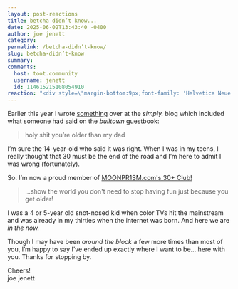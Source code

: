 ```yaml
---
layout: post-reactions
title: betcha didn’t know...
date: 2025-06-02T13:43:40 -0400
author: joe jenett
category: 
permalink: /betcha-didn’t-know/
slug: betcha-didn’t-know
summary: 
comments:
  host: toot.community
  username: jenett
  id: 114615215108054910
reaction: "<div style=\"margin-bottom:9px;font-family: 'Helvetica Neue',Helvetica,Arial,sans-serif;font-weight:600;font-size:1rem;\">Reactions:</div><p><a href=\"https://toot.community/@jenett/114615215108054915\"><img src=\"https://static.toot.community/cache/accounts/avatars/109/326/597/713/827/183/original/c442790693c58a6f.gif\" alt=\"\" width=\"48\"><br><span style=\"font-size:.9rem;\">Brad Enslen</span></a></p>"
---
```

<p>
Earlier this year I wrote <a href="https://simply.joejenett.com/notes-on-an-ageless-web/">something</a> over at the <em>simply.</em> blog which included what someone had said on the <em>bulltown</em> guestbook:
</p>
<blockquote>
<p>
holy shit you’re older than my dad
</p>
</blockquote>
<p>
I’m sure the 14-year-old who said it was right. When I was in my teens, I really thought that 30 must be the end of the road and I’m here to admit I was wrong (fortunately).
</p>
<p>
So. I’m now a proud member of <a title="Forever!" href="https://moonpr1sm.com/random/30plusclub">MOONPR1SM.com's 30+ Club!</a>
</p>
<blockquote>
<p>
...show the world you don't need to stop having fun just because you get older!
</p>
</blockquote>
<p>
I was a 4 or 5-year old snot-nosed kid when color TVs hit the mainstream and was already in my thirties when the internet was born. And here we are <em>in the now.</em>
</p>
<p>
Though I may have been <em>around the block</em> a few more times than most of you, I’m happy to say I’ve ended up exactly where I want to be... here with you. Thanks for stopping by.
</p>
<p>
Cheers!<br>joe jenett
</p>



<a href="https://brid.gy/publish/mastodon"></a>